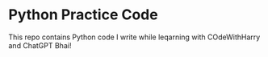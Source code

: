 # Python Practice Code
This repo contains Python code I write while leqarning with COdeWithHarry and ChatGPT Bhai!